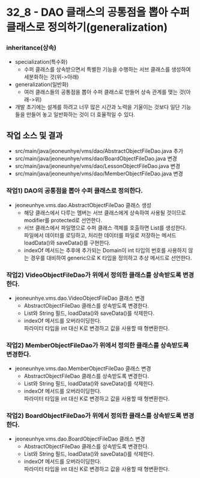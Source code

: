 32_8 - DAO 클래스의 공통점을 뽑아 수퍼 클래스로 정의하기(generalization)
===

### inheritance(상속)

- specialization(특수화)
    - 수퍼 클래스를 상속받으면서 특별한 기능을 수행하는 서브 클래스를 생성하여 세분화하는 것(위->아래)
- generalization(일반화)
    - 여러 클래스들의 공통점을 뽑아 수퍼 클래스로 만들어 상속 관계를 맺는 것(아래->위)
- 개발 초기에는 설계를 하려고 너무 많은 시간과 노력을 기울이는 것보다 일단 기능들을 만들어 놓고 일반화하는 것이 더 효율적일 수 있다.


## 작업 소스 및 결과

- src/main/java/jeoneunhye/vms/dao/AbstractObjectFileDao.java 추가
- src/main/java/jeoneunhye/vms/dao/BoardObjectFileDao.java 변경
- src/main/java/jeoneunhye/vms/dao/LessonObjectFileDao.java 변경
- src/main/java/jeoneunhye/vms/dao/MemberObjectFileDao.java 변경

### 작업1) DAO의 공통점을 뽑아 수퍼 클래스로 정의한다.

- jeoneunhye.vms.dao.AbstractObjectFileDao 클래스 생성
    - 해당 클래스에서 다루는 멤버는 서브 클래스에게 상속하여 사용될 것이므로 modifier를 protected로 선언한다.
    - 서브 클래스에서 파일명으로 수퍼 클래스 객체를 호출하면 List를 생성한다.  
        파일에서 데이터를 로딩하고, 처리한 데이터를 파일로 저장하는 메서드 loadData()와 saveData()를 구현한다.
    - indexOf 메서드는  추후에 추가되는 Domain이 int 타입의 번호를 사용하지 않는 경우를 대비하여 
    generic으로 K 타입을 정의하고 추상 메서드로 선언한다.

### 작업2) VideoObjectFileDao가 위에서 정의한 클래스를 상속받도록 변경한다.

- jeoneunhye.vms.dao.VideoObjectFileDao 클래스 변경
    - AbstractObjectFileDao 클래스를 상속받도록 변경한다.
    - List와 String 필드, loadData()와 saveData()를 삭제한다.
    - indexOf 메서드를 오버라이딩한다.  
        파라미터 타입을 int 대신 K로 변경하고 값을 사용할 때 형변환한다.

### 작업2) MemberObjectFileDao가 위에서 정의한 클래스를 상속받도록 변경한다.

- jeoneunhye.vms.dao.MemberObjectFileDao 클래스 변경
    - AbstractObjectFileDao 클래스를 상속받도록 변경한다.
    - List와 String 필드, loadData()와 saveData()를 삭제한다.
    - indexOf 메서드를 오버라이딩한다.  
        파라미터 타입을 int 대신 K로 변경하고 값을 사용할 때 형변환한다.

### 작업2) BoardObjectFileDao가 위에서 정의한 클래스를 상속받도록 변경한다.

- jeoneunhye.vms.dao.BoardObjectFileDao 클래스 변경
    - AbstractObjectFileDao 클래스를 상속받도록 변경한다.
    - List와 String 필드, loadData()와 saveData()를 삭제한다.
    - indexOf 메서드를 오버라이딩한다.  
        파라미터 타입을 int 대신 K로 변경하고 값을 사용할 때 형변환한다.
